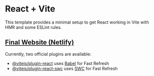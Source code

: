 # React + Vite

This template provides a minimal setup to get React working in Vite with HMR and some ESLint rules.

## <a href="cryptoworld-nithin.netlify.app" target="_blank" >Final Website (Netlify) </a>

Currently, two official plugins are available:

- [@vitejs/plugin-react](https://github.com/vitejs/vite-plugin-react/blob/main/packages/plugin-react/README.md) uses [Babel](https://babeljs.io/) for Fast Refresh
- [@vitejs/plugin-react-swc](https://github.com/vitejs/vite-plugin-react-swc) uses [SWC](https://swc.rs/) for Fast Refresh
